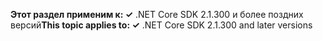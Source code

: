 <span data-ttu-id="42a14-101">**Этот раздел применим к: ✓** .NET Core SDK 2.1.300 и более поздних версий</span><span class="sxs-lookup"><span data-stu-id="42a14-101">**This topic applies to: ✓** .NET Core SDK 2.1.300 and later versions</span></span>

